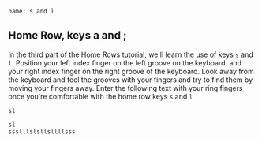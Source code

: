 ```ngMeta
name: s and l
```

## Home Row, keys a and ;

In the third part of the Home Rows tutorial, we'll learn the use of keys `s` and `l`.
Position your left index finger on the left groove on the keyboard, and your right index finger on the right groove of the keyboard. Look away from the keyboard and feel the grooves with your fingers and try to find them by moving your fingers away.
Enter the following text with your ring fingers once you're comfortable with the home row keys `s` and `l`


```trytyping
sl
```

```practicetyping
sl
ssslllslsllsllllsss
```
